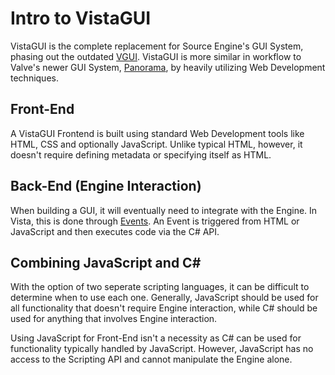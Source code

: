 # Intro to VistaGUI
VistaGUI is the complete replacement for Source Engine's GUI System, phasing out the outdated [VGUI](https://developer.valvesoftware.com/wiki/VGUI_Documentation). VistaGUI is more similar in workflow to Valve's newer GUI System, [Panorama](https://developer.valvesoftware.com/wiki/Panorama), by heavily utilizing Web Development techniques.

## Front-End
A VistaGUI Frontend is built using standard Web Development tools like HTML, CSS and optionally JavaScript. Unlike typical HTML, however, it doesn't require defining metadata or specifying itself as HTML.

## Back-End (Engine Interaction)
When building a GUI, it will eventually need to integrate with the Engine. In Vista, this is done through [Events](../events). An Event is triggered from HTML or JavaScript and then executes code via the C# API.

## Combining JavaScript and C\#
With the option of two seperate scripting languages, it can be difficult to determine when to use each one. Generally, JavaScript should be used for all functionality that doesn't require Engine interaction, while C# should be used for anything that involves Engine interaction.

Using JavaScript for Front-End isn't a necessity as C# can be used for functionality typically handled by JavaScript. However, JavaScript has no access to the Scripting API and cannot manipulate the Engine alone.
